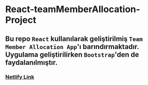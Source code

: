 # React-teamMemberAllocation-Project

## Bu repo `React` kullanılarak geliştirilmiş `Team Member Allocation App`'ı barındırmaktadır. Uygulama geliştirilirken `Bootstrap`'den de faydalanılmıştır.

### [Netlify Link](https://spectacular-gumdrop-4fe27d.netlify.app/)
